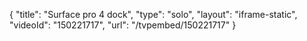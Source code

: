 {
    "title": "Surface pro 4 dock",
    "type": "solo",
    "layout": "iframe-static",
    "videoId": "150221717",
    "url": "\/tvpembed\/150221717"
}